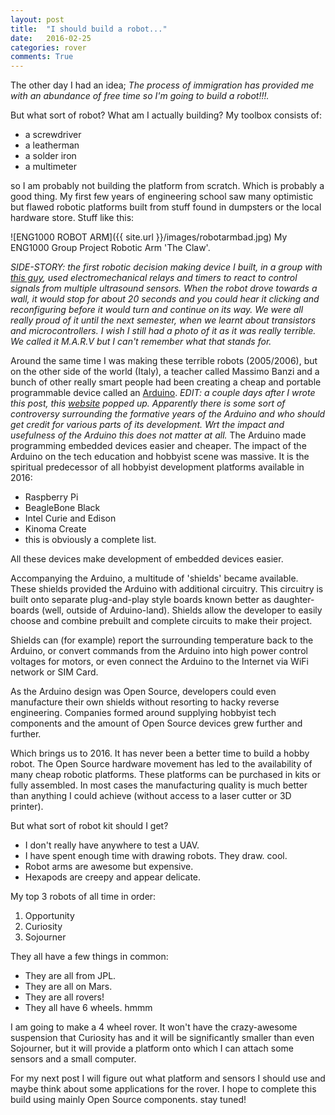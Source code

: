 ```yaml
---
layout: post
title:  "I should build a robot..."
date:   2016-02-25
categories: rover
comments: True
---
```

The other day I had an idea; *The process of immigration has provided me with an abundance of free time so I'm going to build a robot!!!.*

But what sort of robot? What am I actually building?
My toolbox consists of:


- a screwdriver
- a leatherman
- a solder iron
- a multimeter

so I am probably not building the platform from scratch. Which is probably a good thing. My first few years of engineering school saw many optimistic but flawed robotic platforms built from stuff found in dumpsters or the local hardware store.
Stuff like this:

![ENG1000 ROBOT ARM]({{ site.url }}/images/robotarmbad.jpg)
My ENG1000 Group Project Robotic Arm 'The Claw'.

*SIDE-STORY: the first robotic decision making device I built, in a group with [this guy](https://huckanddyno.wordpress.com/author/jbultitude/), used electromechanical relays and timers to react to control signals from multiple ultrasound sensors. When the robot drove towards a wall, it would stop for about 20 seconds and you could hear it clicking and reconfiguring before it would turn and continue on its way. We were all really proud of it until the next semester, when we learnt about transistors and microcontrollers. I wish I still had a photo of it as it was really terrible. We called it M.A.R.V but I can't remember what that stands for.*

Around the same time I was making these terrible robots (2005/2006), but on the other side of the world (Italy), a teacher called Massimo Banzi and a bunch of other really smart people had been creating a cheap and  portable programmable device called an [Arduino](https://www.arduino.cc/). *EDIT: a couple days after I wrote this post, this [website](http://arduinohistory.github.io/) popped up. Apparently there is some sort of controversy surrounding the formative years of the Arduino and who should get credit for various parts of its development. Wrt the impact and usefulness of the Arduino this does not matter at all.*
The Arduino made programming embedded devices easier and cheaper. The impact of the Arduino on the tech education and hobbyist scene was massive. It is the spiritual predecessor of all hobbyist development platforms available in 2016:


- Raspberry Pi
- BeagleBone Black
- Intel Curie and Edison
- Kinoma Create
- this is obviously a complete list.

All these devices make development of embedded devices easier.

Accompanying the Arduino, a multitude of 'shields' became available. These shields provided the Arduino with additional circuitry. This circuitry is built onto separate plug-and-play style boards known better as daughter-boards (well, outside of Arduino-land). Shields allow the developer to easily choose and combine prebuilt and complete circuits to make their project.

Shields can (for example) report the surrounding temperature back to the Arduino, or convert commands from the Arduino into high power control voltages for motors, or even connect the Arduino to the Internet via WiFi network or SIM Card.

As the Arduino design was Open Source, developers could even manufacture their own shields without resorting to hacky reverse engineering. Companies formed around supplying hobbyist tech components and the amount of Open Source devices grew further and further.

Which brings us to 2016. It has never been a better time to build a hobby robot. The Open Source hardware movement has led to the availability of many cheap robotic platforms. These platforms can be purchased in kits or fully assembled. In most cases the manufacturing quality is much better than anything I could achieve (without access to a laser cutter or 3D printer).

But what sort of robot kit should I get?


- I don't really have anywhere to test a UAV.
- I have spent enough time with drawing robots. They draw. cool.
- Robot arms are awesome but expensive.
- Hexapods are creepy and appear delicate.

My top 3 robots of all time in order:


1. Opportunity
2. Curiosity
3. Sojourner

They all have a few things in common:

- They are all from JPL.
- They are all on Mars.
- They are all rovers!
- They all have 6 wheels. hmmm

I am going to make a 4 wheel rover. It won't have the crazy-awesome suspension that Curiosity has and it will be significantly smaller than even Sojourner, but it will provide a platform onto which I can attach some sensors and a small computer.

For my next post I will figure out what platform and sensors I should use and maybe think about some applications for the rover. I hope to complete this build using mainly Open Source components. stay tuned!
